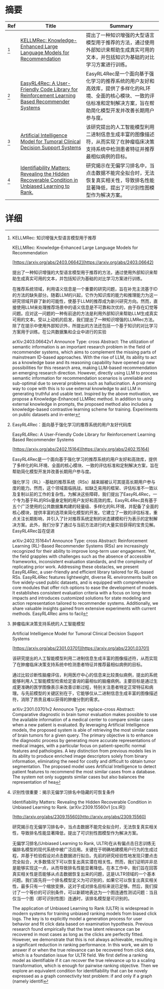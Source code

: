 # 摘要

| Ref | Title | Summary |
| --- | --- | --- |
| [^1] | [KELLMRec: Knowledge-Enhanced Large Language Models for Recommendation](https://arxiv.org/abs/2403.06642) | 提出了一种知识增强的大型语言模型用于推荐的方法，通过使用外部知识来帮助生成真实可用的文本，并包括知识为基础的对比学习方案进行训练。 |
| [^2] | [EasyRL4Rec: A User-Friendly Code Library for Reinforcement Learning Based Recommender Systems](https://arxiv.org/abs/2402.15164) | EasyRL4Rec是一个面向基于强化学习的推荐系统的用户友好和高效库，提供了多样化的RL环境、全面的核心模块、一致的评估标准和定制解决方案，旨在帮助简化模型开发并改善长期用户参与度。 |
| [^3] | [Artificial Intelligence Model for Tumoral Clinical Decision Support Systems](https://arxiv.org/abs/2301.03701) | 该研究提出的人工智能模型利用二进制信息生成丰富的图像描述符，从而实现了在肿瘤临床决策支持系统中检测患者特征并推荐最相似病例的目标。 |
| [^4] | [Identifiability Matters: Revealing the Hidden Recoverable Condition in Unbiased Learning to Rank.](http://arxiv.org/abs/2309.15560) | 研究揭示在无偏学习排名中，当点击数据不能完全拟合时，无法恢复真实相关性，导致排名性能显著降低，提出了可识别性图模型作为解决方案。 |

# 详细

[^1]: KELLMRec: 知识增强大型语言模型用于推荐

    KELLMRec: Knowledge-Enhanced Large Language Models for Recommendation

    [https://arxiv.org/abs/2403.06642](https://arxiv.org/abs/2403.06642)

    提出了一种知识增强的大型语言模型用于推荐的方法，通过使用外部知识来帮助生成真实可用的文本，并包括知识为基础的对比学习方案进行训练。

    

    在推荐系统领域，利用语义信息是一个重要的研究问题，旨在补充主流基于ID的方法的缺失部分。随着LLM的兴起，它作为知识库的能力和推理能力为这一研究领域开辟了新的可能性，使基于LLM的推荐成为新兴研究方向。然而，直接使用LLM来处理推荐场景中的语义信息是不可靠和次优的，由于存在幻觉等问题。应对这一问题的一种有前途的方法是利用外部知识来帮助LLM生成真实可用的文本。受以上动机的启发，我们提出了一种知识增强的LLMRec方法。除了在提示中使用外部知识外，所提出的方法还包括一个基于知识的对比学习方案用于训练。在公共数据集和企业中进行的实验

    arXiv:2403.06642v1 Announce Type: cross  Abstract: The utilization of semantic information is an important research problem in the field of recommender systems, which aims to complement the missing parts of mainstream ID-based approaches. With the rise of LLM, its ability to act as a knowledge base and its reasoning capability have opened up new possibilities for this research area, making LLM-based recommendation an emerging research direction. However, directly using LLM to process semantic information for recommendation scenarios is unreliable and sub-optimal due to several problems such as hallucination. A promising way to cope with this is to use external knowledge to aid LLM in generating truthful and usable text. Inspired by the above motivation, we propose a Knowledge-Enhanced LLMRec method. In addition to using external knowledge in prompts, the proposed method also includes a knowledge-based contrastive learning scheme for training. Experiments on public datasets and in-enter
    
[^2]: EasyRL4Rec：面向基于强化学习的推荐系统的用户友好代码库

    EasyRL4Rec: A User-Friendly Code Library for Reinforcement Learning Based Recommender Systems

    [https://arxiv.org/abs/2402.15164](https://arxiv.org/abs/2402.15164)

    EasyRL4Rec是一个面向基于强化学习的推荐系统的用户友好和高效库，提供了多样化的RL环境、全面的核心模块、一致的评估标准和定制解决方案，旨在帮助简化模型开发并改善长期用户参与度。

    

    强化学习（RL）-基础的推荐系统（RSs）越来越被认可其提高长期用户参与度的能力。然而，这个领域面临挑战，如缺乏易用的框架、评估标准不一致以及复制以前的工作的复杂性。为解决这些障碍，我们提出了EasyRL4Rec，一个专为基于RL的RSs量身定制的用户友好和高效的库。EasyRL4Rec具有基于五个广泛使用的公共数据集构建的轻量级、多样化的RL环境，并配备了全面的核心模块，提供丰富的选项来简化模型的开发。它建立了一致的评估标准，重点关注长期影响，并引入了针对推荐系统定制的状态建模和行为表示的定制解决方案。此外，我们分享了通过与当前方法进行的大量实验获得的宝贵见解。EasyRL4Rec旨在促进

    arXiv:2402.15164v1 Announce Type: cross  Abstract: Reinforcement Learning (RL)-Based Recommender Systems (RSs) are increasingly recognized for their ability to improve long-term user engagement. Yet, the field grapples with challenges such as the absence of accessible frameworks, inconsistent evaluation standards, and the complexity of replicating prior work. Addressing these obstacles, we present EasyRL4Rec, a user-friendly and efficient library tailored for RL-based RSs. EasyRL4Rec features lightweight, diverse RL environments built on five widely-used public datasets, and is equipped with comprehensive core modules that offer rich options to ease the development of models. It establishes consistent evaluation criteria with a focus on long-term impacts and introduces customized solutions for state modeling and action representation tailored to recommender systems. Additionally, we share valuable insights gained from extensive experiments with current methods. EasyRL4Rec aims to facil
    
[^3]: 肿瘤临床决策支持系统的人工智能模型

    Artificial Intelligence Model for Tumoral Clinical Decision Support Systems

    [https://arxiv.org/abs/2301.03701](https://arxiv.org/abs/2301.03701)

    该研究提出的人工智能模型利用二进制信息生成丰富的图像描述符，从而实现了在肿瘤临床决策支持系统中检测患者特征并推荐最相似病例的目标。

    

    通过比较诊断性脑瘤评估，利用医疗中心的信息来比较类似病例，提出的系统能够利用人工智能模型检索给定查询的最相似的脑瘤病例。主要目标是通过生成更准确的医学图像表示来改善诊断过程，特别关注患者特定正常特征和病理。与先前模型的关键区别在于，它能够仅从二进制信息生成丰富的图像描述符，消除了昂贵且难以获得的肿瘤分割的需求。

    arXiv:2301.03701v2 Announce Type: replace-cross  Abstract: Comparative diagnostic in brain tumor evaluation makes possible to use the available information of a medical center to compare similar cases when a new patient is evaluated. By leveraging Artificial Intelligence models, the proposed system is able of retrieving the most similar cases of brain tumors for a given query. The primary objective is to enhance the diagnostic process by generating more accurate representations of medical images, with a particular focus on patient-specific normal features and pathologies. A key distinction from previous models lies in its ability to produce enriched image descriptors solely from binary information, eliminating the need for costly and difficult to obtain tumor segmentation.   The proposed model uses Artificial Intelligence to detect patient features to recommend the most similar cases from a database. The system not only suggests similar cases but also balances the representation of hea
    
[^4]: 识别性很重要：揭示无偏学习排名中隐藏的可恢复条件

    Identifiability Matters: Revealing the Hidden Recoverable Condition in Unbiased Learning to Rank. (arXiv:2309.15560v1 [cs.IR])

    [http://arxiv.org/abs/2309.15560](http://arxiv.org/abs/2309.15560)

    研究揭示在无偏学习排名中，当点击数据不能完全拟合时，无法恢复真实相关性，导致排名性能显著降低，提出了可识别性图模型作为解决方案。

    

    无偏学习排名(Unbiased Learning to Rank, ULTR)在从有偏点击日志训练无偏排名模型的现代系统中被广泛应用。关键在于明确地建模用户行为的生成过程，并基于检验假设对点击数据进行拟合。先前的研究经验性地发现只要点击完全拟合，大多数情况下可以恢复出真实潜在相关性。然而，我们证明并非总是能够实现这一点，从而导致排名性能显著降低。在本工作中，我们旨在回答真实相关性是否能够从点击数据恢复出来的问题，这是ULTR领域的一个基本问题。我们首先将一个排名模型定义为可识别的，如果它可以恢复出真实相关性，最多只有一个缩放变换，这对于成对排名目标来说已足够。然后，我们探讨了一个等价的可识别条件，可以新颖地表达为一个图连通性测试问题：当且仅当一个图（即可识别性图）连通时，该排名模型是可识别的。

    The application of Unbiased Learning to Rank (ULTR) is widespread in modern systems for training unbiased ranking models from biased click logs. The key is to explicitly model a generation process for user behavior and fit click data based on examination hypothesis. Previous research found empirically that the true latent relevance can be recovered in most cases as long as the clicks are perfectly fitted. However, we demonstrate that this is not always achievable, resulting in a significant reduction in ranking performance. In this work, we aim to answer if or when the true relevance can be recovered from click data, which is a foundation issue for ULTR field. We first define a ranking model as identifiable if it can recover the true relevance up to a scaling transformation, which is enough for pairwise ranking objective. Then we explore an equivalent condition for identifiability that can be novely expressed as a graph connectivity test problem: if and only if a graph (namely identifi
    

